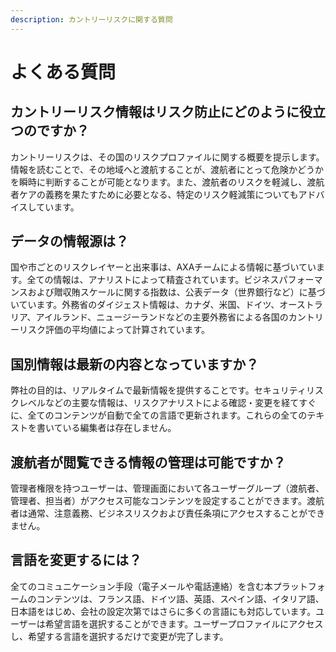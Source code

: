 ```yaml
---
description: カントリーリスクに関する質問
---
```


# よくある質問

## カントリーリスク情報はリスク防止にどのように役立つのですか？

カントリーリスクは、その国のリスクプロファイルに関する概要を提示します。情報を読むことで、その地域へと渡航することが、渡航者にとって危険かどうかを瞬時に判断することが可能となります。また、渡航者のリスクを軽減し、渡航者ケアの義務を果たすために必要となる、特定のリスク軽減策についてもアドバイスしています。

## データの情報源は？

国や市ごとのリスクレイヤーと出来事は、AXAチームによる情報に基づいています。全ての情報は、アナリストによって精査されています。ビジネスパフォーマンスおよび贈収賄スケールに関する指数は、公表データ（世界銀行など）に基づいています。外務省のダイジェスト情報は、カナダ、米国、ドイツ、オーストラリア、アイルランド、ニュージーランドなどの主要外務省による各国のカントリーリスク評価の平均値によって計算されています。

## 国別情報は最新の内容となっていますか？

弊社の目的は、リアルタイムで最新情報を提供することです。セキュリティリスクレベルなどの主要な情報は、リスクアナリストによる確認・変更を経てすぐに、全てのコンテンツが自動で全ての言語で更新されます。これらの全てのテキストを書いている編集者は存在しません。

## 渡航者が閲覧できる情報の管理は可能ですか？

管理者権限を持つユーザーは、管理画面において各ユーザーグループ（渡航者、管理者、担当者）がアクセス可能なコンテンツを設定することができます。渡航者は通常、注意義務、ビジネスリスクおよび責任条項にアクセスすることができません。

## 言語を変更するには？

全てのコミュニケーション手段（電子メールや電話連絡）を含む本プラットフォームのコンテンツは、フランス語、ドイツ語、英語、スペイン語、イタリア語、日本語をはじめ、会社の設定次第ではさらに多くの言語にも対応しています。ユーザーは希望言語を選択することができます。ユーザープロファイルにアクセスし、希望する言語を選択するだけで変更が完了します。

## 

